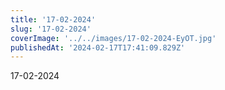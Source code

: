 ```yaml
---
title: '17-02-2024'
slug: '17-02-2024'
coverImage: '../../images/17-02-2024-EyOT.jpg'
publishedAt: '2024-02-17T17:41:09.829Z'
---
```


17-02-2024